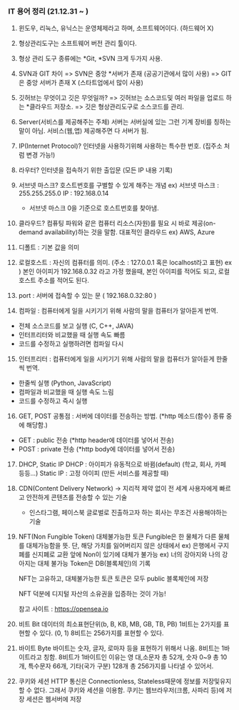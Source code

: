 ### IT 용어 정리 (21.12.31 ~ )

1. 윈도우, 리눅스, 유닉스는 운영체제라고 하며, 소프트웨어이다. (하드웨어 X)

2. 형상관리도구는 소프트웨어 버전 관리 툴이다.

3. 형상 관리 도구 종류에는 *Git, *SVN 크게 두가지 사용.

4. SVN과 GIT 차이
   => SVN은 중앙 \*서버가 존재 (공공기관에서 많이 사용)
   => GIT은 중앙 서버가 존재 X (스타트업에서 많이 사용)

5. 깃허브는 무엇이고 깃은 무엇일까?
   => 깃허브는 소스코드및 여러 파일을 업로드 하는 \*클라우드 저장소.
   => 깃은 형상관리도구로 소스코드를 관리.

6. Server(서비스를 제공해주는 주체)
   서버는 서버실에 있는 그런 기계 장비를 칭하는 말이 아님.
   서비스(웹,앱) 제공해주면 다 서버가 됨.

7. IP(Internet Protocol)?
   인터넷을 사용하기위해 사용하는 특수한 번호. (집주소 처럼 변경 가능!)

8. 라우터?
   인터넷을 접속하기 위한 출입문 (모든 IP 내용 기록)

9. 서브넷 마스크?
   호스트번호를 구별할 수 있게 해주는 개념
   ex)
   서브넷 마스크 : 255.255.255.0
   IP : 192.168.0.14

   - 서브넷 마스크 0을 기준으로 호스트번호를 찾아냄.

10. 클라우드?
    컴퓨팅 파워와 같은 컴퓨터 리소스(자원)를 필요 시 바로 제공(on-demand availability)하는 것을 말함.
    대표적인 클라우드 ex) AWS, Azure

11. 디폴트 : 기본 값을 의미

12. 로컬호스트 : 자신의 컴퓨터를 의미. (주소 : 127.0.0.1 혹은 localhost라고 표현)
    ex ) 본인 아이피가 192.168.0.32 라고 가정 했을때,
    본인 아이피를 적어도 되고, 로컬호스트 주소를 적어도 된다.

13. port : 서버에 접속할 수 있는 문
    ( 192.168.0.32:80 )

14. 컴파일 : 컴퓨터에게 일을 시키기기 위해 사람의 말을 컴퓨터가 알아듣게 번역.

- 전체 소스코드를 보고 실행 (C, C++, JAVA)
- 인터프리터와 비교했을 때 실행 속도 빠름
- 코드를 수정하고 실행하려면 컴파일 다시

15. 인터프리터 : 컴퓨터에게 일을 시키기기 위해 사람의 말을 컴퓨터가 알아듣게 한줄씩 번역.

- 한줄씩 실행 (Python, JavaScript)
- 컴파일과 비교했을 때 실행 속도 느림
- 코드를 수정하고 즉시 실행

16. GET, POST
    공통점 : 서버에 데이터를 전송하는 방법. (\*http 메소드(함수) 종류 중에 해당함.)

- GET : public 전송 (\*http header에 데이터를 넣어서 전송)
- POST : private 전송 (\*http body에 데이터를 넣어서 전송)

17. DHCP, Static IP
    DHCP : 아이피가 유동적으로 바뀜(default)
    (학교, 회사, 카페 등등...)
    Static IP : 고정 아이피
    (만든 서비스를 제공할 때)

18. CDN(Content Delivery Network)
    -> 지리적 제약 없이 전 세계 사용자에게 빠르고
    안전하게 콘텐츠를 전송할 수 있는 기술

    - 인스타그램, 페이스북
      글로벌로 진출하고자 하는 회사는 무조건 사용해야하는 기술

19. NFT(Non Fungible Token) 대체불가능한 토큰
    Fungible은 한 물체가 다른 물체를 대체가능함을 뜻.
    단, 해당 가치를 잃어버리지 않은 상태에서 ex) 은행에서 구지폐를 신지폐로 교환
    앞에 Non이 있기에 대체가 불가능 ex) 너의 강아지와 나의 강아지는 대체 불가능
    Token은 DB(블록체인)의 기록

    NFT는 고유하고, 대체불가능한 토큰
    토큰은 모두 public 블록체인에 저장

    NFT 덕분에 디지털 자산의 소유권을 입증하는 것이 가능!

    참고 사이트 : https://opensea.io

20. 비트 Bit
    데이터의 최소표현단위(b, B, KB, MB, GB, TB, PB)
    1비트는 2가지를 표현할 수 있다. (0, 1)
    8비트는 256가지를 표현할 수 있다.

21. 바이트 Byte
    바이트는 숫자, 글자, 로마자 등을 표현하기 위해서 나옴.
    8비트는 1바이트라고 칭함.
    8비트가 1바이트인 이유는
    영 대,소문자 총 52개, 숫자 0~9 총 10개, 특수문자 66개, 기타(국가 구분) 128개 총 256가지를 나타낼 수 있어서.

22. 쿠키와 세션
    HTTP 통신은 Connectionless, Stateless때문에 정보를 저장및유지 할 수 없다.
    그래서 쿠키와 세션을 이용함.
    쿠키는 웹브라우저(크롬, 사파리 등)에 저장
    세션은 웹서버에 저장
